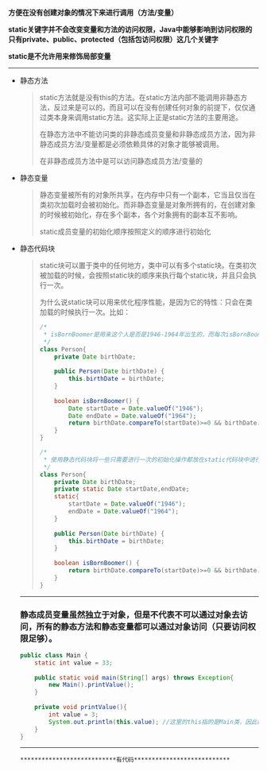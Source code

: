 **方便在没有创建对象的情况下来进行调用（方法/变量）**

**static关键字并不会改变变量和方法的访问权限，Java中能够影响到访问权限的只有private、public、protected（包括包访问权限）这几个关键字**

**static是不允许用来修饰局部变量**

---

- 静态方法
  > static方法就是没有this的方法。在static方法内部不能调用非静态方法，反过来是可以的。而且可以在没有创建任何对象的前提下，仅仅通过类本身来调用static方法。这实际上正是static方法的主要用途。
  >
  > 在静态方法中不能访问类的非静态成员变量和非静态成员方法，因为非静态成员方法/变量都是必须依赖具体的对象才能够被调用。
  >
  > 在非静态成员方法中是可以访问静态成员方法/变量的

  
  
- 静态变量

  > 静态变量被所有的对象所共享，在内存中只有一个副本，它当且仅当在类初次加载时会被初始化。而非静态变量是对象所拥有的，在创建对象的时候被初始化，存在多个副本，各个对象拥有的副本互不影响。
  >
  > static成员变量的初始化顺序按照定义的顺序进行初始化

  

- 静态代码块

  > static块可以置于类中的任何地方，类中可以有多个static块。在类初次被加载的时候，会按照static块的顺序来执行每个static块，并且只会执行一次。
  >
  > 为什么说static块可以用来优化程序性能，是因为它的特性：只会在类加载的时候执行一次。比如：
  >
  > ```java
  > /*
  >  * isBornBoomer是用来这个人是否是1946-1964年出生的，而每次isBornBoomer被调用的时候，都会生成startDate和birthDate两个对象，造成了空间浪费
  >  */
  > class Person{
  >     private Date birthDate;
  >      
  >     public Person(Date birthDate) {
  >         this.birthDate = birthDate;
  >     }
  >      
  >     boolean isBornBoomer() {
  >         Date startDate = Date.valueOf("1946");
  >         Date endDate = Date.valueOf("1964");
  >         return birthDate.compareTo(startDate)>=0 && birthDate.compareTo(endDate) < 0;
  >     }
  > }
  > ```
  >
  > ```java
  > /*
  >  * 使用静态代码块将一些只需要进行一次的初始化操作都放在static代码块中进行。
  >  */
  > class Person{
  >     private Date birthDate;
  >     private static Date startDate,endDate;
  >     static{
  >         startDate = Date.valueOf("1946");
  >         endDate = Date.valueOf("1964");
  >     }
  >      
  >     public Person(Date birthDate) {
  >         this.birthDate = birthDate;
  >     }
  >      
  >     boolean isBornBoomer() {
  >         return birthDate.compareTo(startDate)>=0 && birthDate.compareTo(endDate) < 0;
  >     }
  > }
  > ```
  
  ---
  
  ### 静态成员变量虽然独立于对象，但是不代表不可以通过对象去访问，所有的静态方法和静态变量都可以通过对象访问（只要访问权限足够）。
  
  ```java
  public class Main {　　
      static int value = 33;
   
      public static void main(String[] args) throws Exception{
          new Main().printValue();
      }
   
      private void printValue(){
          int value = 3;
          System.out.println(this.value); //这里的this指的是Main类，因此树池为33，不是3
      }
  }
  ```
  
  ---
  
  ```
  ***************************有代码***************************
  ```
  
  